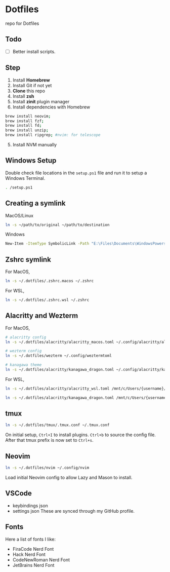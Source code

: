 # Dotfiles

repo for Dotfiles

## Todo

- [ ] Better install scripts.

## Step
1. Install **Homebrew**
2. Install Git if not yet
3. **Clone** this repo
2. Install **zsh**
3. Install **zinit** plugin manager
4. Install dependencies with Homebrew

```sh
brew install neovim;
brew install fzf;
brew install fd;
brew install unzip;
brew install ripgrep; #nvim: for telescope
```
5. Install NVM manually

## Windows Setup

Double check file locations in the `setup.ps1` file and run it to setup a Windows Terminal.

```sh
. /setup.ps1
```

## Creating a symlink

MacOS/Linux

``` sh
ln -s ~/path/to/original ~/path/to/destination
```

Windows

``` sh
New-Item -ItemType SymbolicLink -Path "E:\Files\Documents\WindowsPowershell\Microsoft.Powershell_profile.ps1" -Target "E:\Files\dev\.dotfiles\windows\Microsoft.Powershell_profile.ps1"
```

## Zshrc symlink

For MacOS,

```sh
ln -s ~/.dotfiles/.zshrc.macos ~/.zshrc
```

For WSL,

```sh
ln -s ~/.dotfiles/.zshrc.wsl ~/.zshrc
```

## Alacritty and Wezterm

For MacOS,

```sh
# alacritty config
ln -s ~/.dotfiles/alacritty/alacritty_macos.toml ~/.config/alacritty/alacritty.toml
```

```sh
# wezterm config
ln -s ~/.dotfiles/wezterm ~/.config/weztermtoml
```

```sh
# kanagawa theme
ln -s ~/.dotfiles/alacritty/kanagawa_dragon.toml ~/.config/alacritty/kanagawa_dragon.toml
```

For WSL,

```sh
ln -s ~/.dotfiles/alacritty/alacritty_wsl.toml /mnt/c/Users/{username}/AppData/Roaming/alacritty/alacritty.toml
```

```sh
ln -s ~/.dotfiles/alacritty/kanagawa_dragon.toml /mnt/c/Users/{username}/AppData/Roaming/alacritty/kanagawa_dragon.toml
```

## tmux

```sh
ln -s ~/.dotfiles/tmux/.tmux.conf ~/.tmux.conf
```

On initial setup, `Ctrl+I` to install plugins. `Ctrl+b` to source the config file.
After that tmux prefix is now set to `Ctrl+s`.

## Neovim

```sh
ln -s ~/.dotfiles/nvim ~/.config/nvim
```

Load initial Neovim config to allow Lazy and Mason to install.

## VSCode

- keybindings json
- settings json
These are synced through my GitHub profile.

## Fonts

Here a list of fonts I like: 

- FiraCode Nerd Font
- Hack Nerd Font
- CodeNewRoman Nerd Font
- JetBrains Nerd Font
